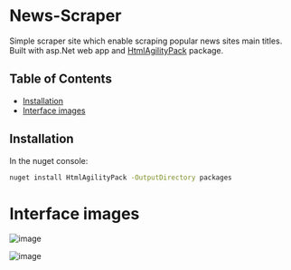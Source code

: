 # News-Scraper
Simple scraper site which enable scraping popular news sites main titles.
Built with asp.Net web app and [HtmlAgilityPack](https://html-agility-pack.net/) package.

## Table of Contents
- [Installation](#installation)
- [Interface images](#interface-images)
  
## Installation
In the nuget console:
```bash
nuget install HtmlAgilityPack -OutputDirectory packages
```
# Interface images
![image](https://github.com/shokerm/news-scraper/assets/96984377/7523e8d8-507b-40b4-9842-82750f6ccd40)

![image](https://github.com/shokerm/news-scraper/blob/8ffd52652247c5c0388bf6cea57aeec825e8bb0b/NewsScraper/assets/Untitled.gif)


